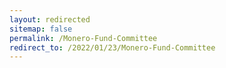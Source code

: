 ```yaml
---
layout: redirected
sitemap: false
permalink: /Monero-Fund-Committee
redirect_to: /2022/01/23/Monero-Fund-Committee
---
```

